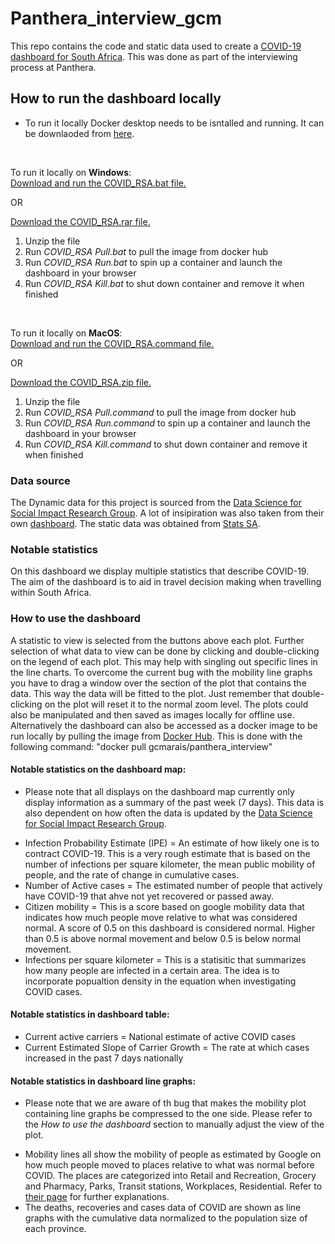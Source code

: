 # Panthera_interview_gcm
This repo contains the code and static data used to create a [COVID-19 dashboard for South Africa](http://3.140.191.119:8050).
This was done as part of the interviewing process at Panthera.

## How to run the dashboard locally
* To run it locally Docker desktop needs to be isntalled and running. It can be downlaoded from [here](https://www.docker.com/products/docker-desktop).

<br />

To run it locally on **Windows**:<br /> 
[Download and run the COVID_RSA.bat file.](https://github.com/ChristopherMarais/Panthera_interview_gcm/blob/main/COVID_RSA.bat)

OR

[Download the COVID_RSA.rar file.](https://github.com/ChristopherMarais/Panthera_interview_gcm/blob/main/COVID_RSA.rar)
1. Unzip the file
2. Run _COVID_RSA Pull.bat_ to pull the image from docker hub
3. Run _COVID_RSA Run.bat_ to spin up a container and launch the dashboard in your browser
4. Run _COVID_RSA Kill.bat_ to shut down container and remove it when finished

<br />

To run it locally on **MacOS**:<br /> 
[Download and run the COVID_RSA.command file.](https://github.com/ChristopherMarais/Panthera_interview_gcm/blob/main/COVID_RSA.command)

OR

[Download the COVID_RSA.zip file.](https://github.com/ChristopherMarais/Panthera_interview_gcm/blob/main/COVID_RSA.zip)
1. Unzip the file
2. Run _COVID_RSA Pull.command_ to pull the image from docker hub
3. Run _COVID_RSA Run.command_ to spin up a container and launch the dashboard in your browser
4. Run _COVID_RSA Kill.command_ to shut down container and remove it when finished



### Data source
The Dynamic data for this project is sourced from the [Data Science for Social Impact Research Group](https://github.com/dsfsi/covid19za/tree/master/data).
A lot of insipiration was also taken from their own [dashboard](https://datastudio.google.com/u/0/reporting/1b60bdc7-bec7-44c9-ba29-be0e043d8534/page/hrUIB).
The static data was obtained from [Stats SA](http://www.statssa.gov.za/).

### Notable statistics
On this dashboard we display multiple statistics that describe COVID-19.
The aim of the dashboard is to aid in travel decision making when travelling within South Africa.

### How to use the dashboard
A statistic to view is selected from the buttons above each plot. Further selection of what data to view can be done by clicking and double-clicking on the legend of each plot. This may help with singling out specific lines in the line charts. To overcome the current bug with the mobility line graphs you have to drag a window over the section of the plot that contains the data. This way the data will be fitted to the plot. Just remember that double-clicking on the plot will reset it to the normal zoom level. The plots could also be manipulated and then saved as images locally for offline use. Alternatively the dashboard can also be accessed as a docker image to be run locally by pulling the image from [Docker Hub](https://hub.docker.com/r/gcmarais/panthera_interview). This is done with the following command: "docker pull gcmarais/panthera_interview"

#### Notable statistics on the dashboard map:
* Please note that all displays on the dashboard map currently only display information as a summary of the past week (7 days). This data is also dependent on how often the data is updated by the [Data Science for Social Impact Research Group](https://github.com/dsfsi/covid19za/tree/master/data).
- Infection Probability Estimate (IPE) = An estimate of how likely one is to contract COVID-19. This is a very rough estimate that is based on the number of infections per square kilometer, the mean public mobility of people, and the rate of change in cumulative cases.
- Number of Active cases = The estimated number of people that actively have COVID-19 that ahve not yet recovered or passed away.
- Citizen mobility = This is a score based on google mobility data that indicates how much people move relative to what was considered normal. A score of 0.5 on this dashboard is considered normal. Higher than 0.5 is above normal movement and below 0.5 is below normal movement.
- Infections per square kilometer = This is a statisitic that summarizes how many people are infected in a certain area. The idea is to incorporate popualtion density in the equation when investigating COVID cases.

#### Notable statistics in dashboard table:
- Current active carriers = National estimate of active COVID cases
- Current Estimated Slope of Carrier Growth = The rate at which cases increased in the past 7 days nationally

#### Notable statistics in dashboard line graphs:
* Please note that we are aware of th bug that makes the mobility plot containing line graphs be compressed to the one side. Please refer to the *How to use the dashboard* section to manually adjust the view of the plot.
- Mobility lines all show the mobility of people as estimated by Google on how much people moved to places relative to what was normal before COVID. The places are categorized into Retail and Recreation, Grocery and Pharmacy, Parks, Transit stations, Workplaces, Residential. Refer to [their page](https://www.google.com/covid19/mobility/) for further explanations.
- The deaths, recoveries and cases data of COVID are shown as line graphs with the cumulative data normalized to the population size of each province.
